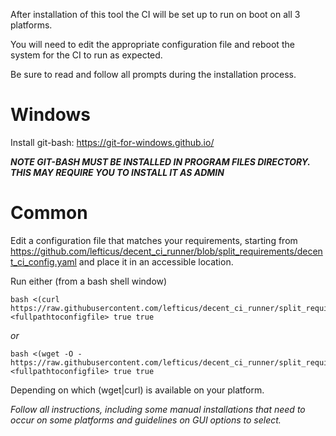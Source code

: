 After installation of this tool the CI will be set up to run on boot on all 3 platforms.

You will need to edit the appropriate configuration file and reboot the system for the CI to 
run as expected.

Be sure to read and follow all prompts during the installation process.

Windows
=======

Install git-bash: https://git-for-windows.github.io/

***NOTE GIT-BASH MUST BE INSTALLED IN PROGRAM FILES DIRECTORY. THIS MAY REQUIRE YOU TO INSTALL IT AS ADMIN***

Common
======

Edit a configuration file that matches your requirements, starting from https://github.com/lefticus/decent_ci_runner/blob/split_requirements/decent_ci_config.yaml and place it in an accessible location.

Run either (from a bash shell window)

```
bash <(curl https://raw.githubusercontent.com/lefticus/decent_ci_runner/split_requirements/setup_ci.sh) <fullpathtoconfigfile> true true
```

*or*

```
bash <(wget -O - https://raw.githubusercontent.com/lefticus/decent_ci_runner/split_requirements/setup_ci.sh) <fullpathtoconfigfile> true true
```

Depending on which (wget|curl) is available on your platform.

*Follow all instructions, including some manual installations that need to occur on some platforms and guidelines on GUI options to select.*


